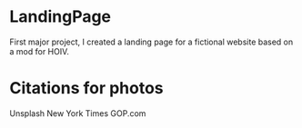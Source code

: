 # LandingPage
First major project, I created a landing page for a fictional website based on a mod for HOIV.

# Citations for photos
Unsplash
New York Times
GOP.com

